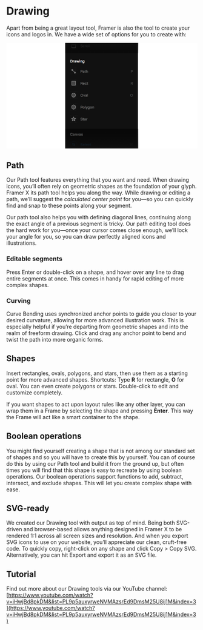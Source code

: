 # Drawing

Apart from being a great layout tool, Framer is also the tool to create your icons and logos in. We have a wide set of options for you to create with:

![](../.gitbook/assets/drawing.png)

## Path

Our Path tool features everything that you want and need. When drawing icons, you’ll often rely on geometric shapes as the foundation of your glyph. Framer X its path tool helps you along the way. While drawing or editing a path, we’ll suggest the _calculated center point_ for you—so you can quickly find and snap to these points along your segment.

Our path tool also helps you with defining diagonal lines, continuing along the exact angle of a previous segment is tricky. Our path editing tool does the hard work for you—once your cursor comes close enough, we’ll lock your angle for you, so you can draw perfectly aligned icons and illustrations.

### Editable segments

Press Enter or double-click on a shape, and hover over any line to drag entire segments at once. This comes in handy for rapid editing of more complex shapes.

### **Curving**

Curve Bending uses synchronized anchor points to guide you closer to your desired curvature, allowing for more advanced illustration work. This is especially helpful if you’re departing from geometric shapes and into the realm of freeform drawing. Click and drag any anchor point to bend and twist the path into more organic forms.  


## Shapes

Insert rectangles, ovals, polygons, and stars, then use them as a starting point for more advanced shapes. Shortcuts: Type **R** for rectangle, **O** for oval. You can even create polygons or stars. Double-click to edit and customize completely.

If you want shapes to act upon layout rules like any other layer, you can wrap them in a Frame by selecting the shape and pressing **Enter**. This way the Frame will act like a smart container to the shape.

## Boolean operations

You might find yourself creating a shape that is not among our standard set of shapes and so you will have to create this by yourself. You can of course do this by using our Path tool and build it from the ground up, but often times you will find that this shape is easy to recreate by using boolean operations. Our boolean operations support functions to add, subtract, intersect, and exclude shapes. This will let you create complex shape with ease.

## SVG-ready

We created our Drawing tool with output as top of mind. Being both SVG-driven and browser-based allows anything designed in Framer X to be rendered 1:1 across all screen sizes and resolution. And when you export SVG icons to use on your website, you’ll appreciate our clean, cruft-free code. To quickly copy, right-click on any shape and click Copy &gt; Copy SVG. Alternatively, you can hit Export and export it as an SVG file.

## Tutorial

Find out more about our Drawing tools via our YouTube channel: [https://www.youtube.com/watch?v=iHwjBd8pkDM&list=PL9p5auxyrweNVMAzsrEd9DmsM25U8ij1M&index=3](https://www.youtube.com/watch?v=iHwjBd8pkDM&list=PL9p5auxyrweNVMAzsrEd9DmsM25U8ij1M&index=3)

